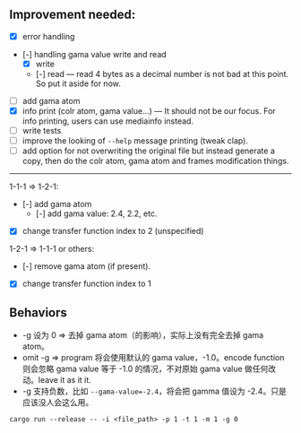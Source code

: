 ## Improvement needed:

- [x] error handling
- [-] handling gama value write and read
	- [x] write
	- [-] read — read 4 bytes as a decimal number is not bad at this point. So put it aside for now.
- [ ] add gama atom
- [x] info print (colr atom, gama value…) — It should not be our focus. For info printing, users can use mediainfo instead.
- [ ] write tests
- [ ] improve the looking of `--help` message printing (tweak clap).
- [ ] add option for not overwriting the original file but instead generate a copy, then do the colr atom, gama atom and frames modification things.

---

1-1-1 => 1-2-1:
- [-] add gama atom
	- [-] add gama value: 2.4, 2.2, etc.
- [x] change transfer function index to 2 (unspecified)

1-2-1 => 1-1-1 or others:
- [-] remove gama atom (if present).
- [x] change transfer function index to 1

## Behaviors

- -g 设为 0 => 去掉 gama atom（的影响），实际上没有完全去掉 gama atom。
- omit -g => program 将会使用默认的 gama value，-1.0。encode function 则会忽略 gama value 等于 -1.0 的情况，不对原始 gama value 做任何改动。leave it as it it.
- -g 支持负数，比如 `--gama-value=-2.4`，将会把 gamma 值设为 -2.4。只是应该没人会这么用。

```
cargo run --release -- -i <file_path> -p 1 -t 1 -m 1 -g 0
```
